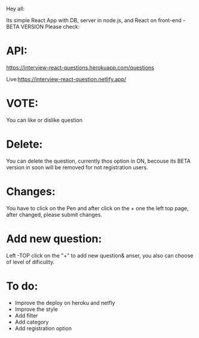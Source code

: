 Hey all:

Its simple React App with DB, server in node.js, and React on front-end  - BETA VERSION
Please check:

# API: 
https://interview-react-questions.herokuapp.com/questions

Live:https://interview-react-question.netlify.app/

# VOTE:
You can like or dislike question

# Delete:
You can delete the question, currently thos option in ON, becouse its BETA version in soon will be removed for not registration users.

# Changes:
You have to click on the Pen and after click on the + one the left top page, after changed, please submit changes. 

# Add new question:
Left -TOP click on the "+" to add new question& anser, you also can choose of level of dificulity. 


# To do:

- Improve the deploy on heroku and netfly <br />
- Improve the style <br />
- Add filter <br />
- Add category <br />
- Add registration option <br />
